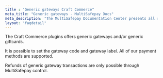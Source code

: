 ```yaml
---
title : "Generic gateways Craft Commerce"
meta_title: "Generic gateways - MultiSafepay Docs"
meta_description: "The MultiSafepay Documentation Center presents all relevant information about our Plugins and API. You can also find support pages for payment methods, tools and general questions as well as the contact details of our Support and Integration Teams."
layout: "faqdetail"
---
```

The Craft Commerce plugins offers generic gateways and/or generic giftcards.

It is possible to set the gateway code and gateway label. All of our payment methods are supported.
 
Refunds of generic gateway transactions are only possible through MultiSafepay control. 


